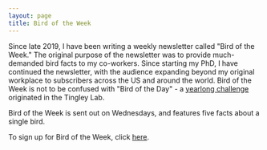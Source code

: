 ```yaml
---
layout: page
title: Bird of the Week
---
```



Since late 2019, I have been writing a weekly newsletter called "Bird of the Week." The original purpose of the newsletter was to provide much-demanded bird facts to my co-workers. Since starting my PhD, I have continued the newsletter, with the audience expanding beyond my original workplace to subscribers across the US and around the world. Bird of the Week is not to be confused with "Bird of the Day" - a <a href="http://www.morgantingley.com/botd/">yearlong challenge</a> originated in the Tingley Lab.

Bird of the Week is sent out on Wednesdays, and features five facts about a single bird.


To sign up for Bird of the Week, click <a href="https://forms.gle/1dUay3oLhGBYm3yc8">here</a>.
